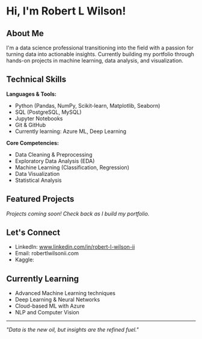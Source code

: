 # Hi, I'm Robert L Wilson! 

## About Me
I'm a data science professional transitioning into the field with a passion for turning data into actionable insights. Currently building my portfolio through hands-on projects in machine learning, data analysis, and visualization.

## Technical Skills
**Languages & Tools:**
- Python (Pandas, NumPy, Scikit-learn, Matplotlib, Seaborn)
- SQL (PostgreSQL, MySQL)
- Jupyter Notebooks
- Git & GitHub
- Currently learning: Azure ML, Deep Learning

**Core Competencies:**
- Data Cleaning & Preprocessing
- Exploratory Data Analysis (EDA)
- Machine Learning (Classification, Regression)
- Data Visualization
- Statistical Analysis

## Featured Projects
*Projects coming soon! Check back as I build my portfolio.*

## Let's Connect
- LinkedIn: www.linkedin.com/in/robert-l-wilson-ii
- Email: robertlwilsonii.com
- Kaggle: 

## Currently Learning
- Advanced Machine Learning techniques
- Deep Learning & Neural Networks
- Cloud-based ML with Azure
- NLP and Computer Vision

---
*"Data is the new oil, but insights are the refined fuel."*
